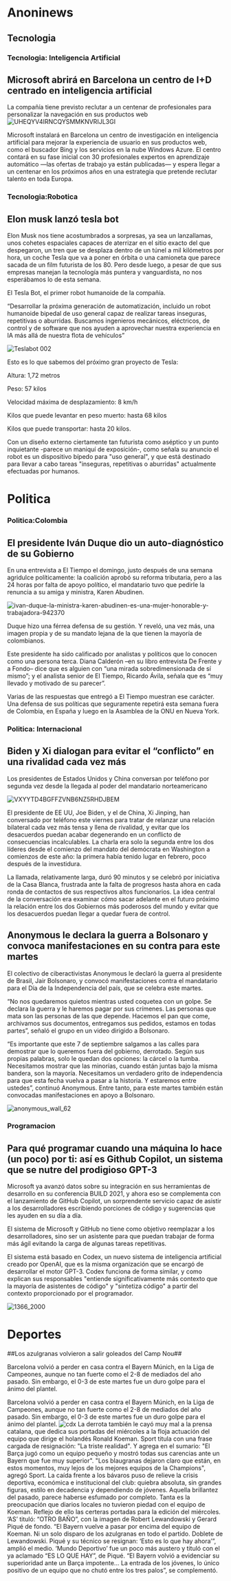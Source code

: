 # Anoninews

## Tecnologia ##

### Tecnologia: Inteligencia Artificial ###


## Microsoft abrirá en Barcelona un centro de I+D centrado en inteligencia artificial ##

La compañía tiene previsto reclutar a un centenar de profesionales para personalizar la navegación en sus productos web
![UHEQYV4IRNCQYSMMKNVRIJL3GI](https://user-images.githubusercontent.com/72399878/133369511-52b8ff96-2ff0-4819-aa53-56011f99d45b.jpg)

Microsoft instalará en Barcelona un centro de investigación en inteligencia artificial para mejorar la experiencia de usuario en sus productos web, como el buscador Bing y los servicios en la nube Windows Azure. El centro contará en su fase inicial con 30 profesionales expertos en aprendizaje automático —las ofertas de trabajo ya están publicadas— y espera llegar a un centenar en los próximos años en una estrategia que pretende reclutar talento en toda Europa.


### Tecnologia:Robotica ###

## Elon musk lanzó tesla bot ##

Elon Musk nos tiene acostumbrados a sorpresas, ya sea un lanzallamas, unos cohetes espaciales capaces de aterrizar en el sitio exacto del que despegaron, un tren que se desplaza dentro de un túnel a mil kilómetros por hora, un coche Tesla que va a poner en órbita o una camioneta que parece sacada de un film futurista de los 80. Pero desde luego, a pesar de que sus empresas manejan la tecnología más puntera y vanguardista, no nos esperábamos lo de esta semana.

El Tesla Bot, el primer robot humanoide de la compañía.

“Desarrollar la próxima generación de automatización, incluido un robot humanoide bipedal de uso general capaz de realizar tareas inseguras, repetitivas o aburridas. Buscamos ingenieros mecánicos, eléctricos, de control y de software que nos ayuden a aprovechar nuestra experiencia en IA más allá de nuestra flota de vehículos”

![Teslabot 002](https://user-images.githubusercontent.com/72399878/133370060-f6f23e97-bfd0-4092-b5af-3dfe7ef82401.jpeg)

Esto es lo que sabemos del próximo gran proyecto de Tesla:

Altura: 1,72 metros

Peso: 57 kilos

Velocidad máxima de desplazamiento: 8 km/h

Kilos que puede levantar en peso muerto: hasta 68 kilos

Kilos que puede transportar: hasta 20 kilos.

Con un diseño externo ciertamente tan futurista como aséptico y un punto inquietante -parece un maniquí de exposición-, como señala su anuncio el robot es un dispositivo bípedo para "uso general", y que está destinado para llevar a cabo tareas "inseguras, repetitivas o aburridas" actualmente efectuadas por humanos.
 
 # Politica
 
### Politica:Colombia ###

## El presidente Iván Duque dio un auto-diagnóstico de su Gobierno ##
En una entrevista a El Tiempo el domingo, justo después de una semana agridulce políticamente: la coalición aprobó su reforma tributaria, pero a las 24 horas por falta de apoyo político, el mandatario tuvo que pedirle la renuncia a su amiga y ministra, Karen Abudinen.

![ivan-duque-la-ministra-karen-abudinen-es-una-mujer-honorable-y-trabajadora-942370](https://user-images.githubusercontent.com/72399878/133370673-64ea3949-4a4c-48a7-8e56-da27c1225d08.jpg)



Duque hizo una férrea defensa de su gestión. Y reveló, una vez más, una imagen propia y de su mandato lejana de la que tienen la mayoría de colombianos.

Este presidente ha sido calificado por analistas y políticos que lo conocen como una persona terca. Diana Calderón –en su libro entrevista De Frente y a Fondo– dice que es alguien con “una mirada sobredimensionada de sí mismo”; y el analista senior de El Tiempo, Ricardo Ávila, señala que es “muy llevado y motivado de su parecer”.

Varias de las respuestas que entregó a El Tiempo muestran ese carácter. Una defensa de sus políticas que seguramente repetirá esta semana fuera de Colombia, en España y luego en la Asamblea de la ONU en Nueva York.


### Politica: Internacional ###

## Biden y Xi dialogan para evitar el “conflicto” en una rivalidad cada vez más ##

Los presidentes de Estados Unidos y China conversan por teléfono por segunda vez desde la llegada al poder del mandatario norteamericano

![VXYYTD4BGFFZVNB6NZ5RHDJBEM](https://user-images.githubusercontent.com/72399878/133371521-0f0068fe-21b4-4ae8-bea9-c51ded9ef389.jpg)

El presidente de EE UU, Joe Biden, y el de China, Xi Jinping, han conversado por teléfono este viernes para tratar de relanzar una relación bilateral cada vez más tensa y llena de rivalidad, y evitar que los desacuerdos puedan acabar degenerando en un conflicto de consecuencias incalculables. La charla era solo la segunda entre los dos líderes desde el comienzo del mandato del demócrata en Washington a comienzos de este año: la primera había tenido lugar en febrero, poco después de la investidura.

La llamada, relativamente larga, duró 90 minutos y se celebró por iniciativa de la Casa Blanca, frustrada ante la falta de progresos hasta ahora en cada ronda de contactos de sus respectivos altos funcionarios. La idea central de la conversación era examinar cómo sacar adelante en el futuro próximo la relación entre los dos Gobiernos más poderosos del mundo y evitar que los desacuerdos puedan llegar a quedar fuera de control.

## Anonymous le declara la guerra a Bolsonaro y convoca manifestaciones en su contra para este martes ##

El colectivo de ciberactivistas Anonymous le declaró la guerra al presidente de Brasil, Jair Bolsonaro, y convocó manifestaciones contra el mandatario para el Día de la Independencia del país, que se celebra este martes.

“No nos quedaremos quietos mientras usted coquetea con un golpe. Se declara la guerra y le haremos pagar por sus crímenes. Las personas que mata son las personas de las que depende. Hacemos el pan que come, archivamos sus documentos, entregamos sus pedidos, estamos en todas partes”, señaló el grupo en un video dirigido a Bolsonaro. 

“Es importante que este 7 de septiembre salgamos a las calles para demostrar que lo queremos fuera del gobierno, derrotado. Según sus propias palabras, solo le quedan dos opciones: la cárcel o la tumba. Necesitamos mostrar que las minorías, cuando están juntas bajo la misma bandera, son la mayoría. Necesitamos un verdadero grito de independencia para que esta fecha vuelva a pasar a la historia. Y estaremos entre ustedes”, continuó Anonymous. Entre tanto, para este martes también están convocadas manifestaciones en apoyo a Bolsonaro. 

![anonymous_wall_62](https://user-images.githubusercontent.com/72399878/133372310-7b0f7063-f6bd-4283-816a-b5fb1e8762cf.png)


### Programacion ###

## Para qué programar cuando una máquina lo hace (un poco) por ti: así es Github Copilot, un sistema que se nutre del prodigioso GPT-3 ##

Microsoft ya avanzó datos sobre su integración en sus herramientas de desarrollo en su conferencia BUILD 2021, y ahora eso se complementa con el lanzamiento de GitHub Copilot, un sorprendente servicio capaz de asistir a los desarrolladores escribiendo porciones de código y sugerencias que les ayuden en su día a día.

El sistema de Microsoft y GitHub no tiene como objetivo reemplazar a los desarrolladores, sino ser un asistente para que puedan trabajar de forma más ágil evitando la carga de algunas tareas repetitivas.

El sistema está basado en Codex, un nuevo sistema de inteligencia artificial creado por OpenAI, que es la misma organización que se encargó de desarrollar el motor GPT-3. Codex funciona de forma similar, y como explican sus responsables "entiende significativamente más contexto que la mayoría de asistentes de código" y "sintetiza código" a partir del contexto proporcionado por el programador.

![1366_2000](https://user-images.githubusercontent.com/72399878/133372613-48982ff3-c5fd-40ce-8ae1-0305bc3ba1dd.jpeg)


# Deportes

##Los azulgranas volvieron a salir goleados del Camp Nou##


Barcelona volvió a perder en casa contra el Bayern Múnich, en la Liga de Campeones, aunque no tan fuerte como el 2-8 de mediados del año pasado. Sin embargo, el 0-3 de este martes fue un duro golpe para el ánimo del plantel. 

Barcelona volvió a perder en casa contra el Bayern Múnich, en la Liga de Campeones, aunque no tan fuerte como el 2-8 de mediados del año pasado. Sin embargo, el 0-3 de este martes fue un duro golpe para el ánimo del plantel.
![cdx](https://user-images.githubusercontent.com/72399878/133373424-a8119932-8f41-4a07-9157-91d1ee396e5d.JPG)
La derrota también le cayó muy mal a la prensa catalana, que dedica sus portadas del miércoles a la floja actuación del equipo que dirige el holandés Ronald Koeman. 
Sport titula con una frase cargada de resignación: "La triste realidad". Y agrega en el sumario: "El Barça jugó como un equipo pequeño y mostró todas sus carencias ante un Bayern que fue muy superior". "Los blaugranas dejaron claro que están, en estos momentos, muy lejos de los mejores equipos de la Champions", agregó Sport.
La caída frente a los bávaros puso de relieve la crisis deportiva, económica e institucional del club: quiebra absoluta, sin grandes figuras, estilo en decadencia y dependiendo de jóvenes. Aquella brillantez del pasado, parece haberse esfumado por completo.
Tanta es la preocupación que diarios locales no tuvieron piedad con el equipo de Koeman. Reflejo de ello las certeras portadas para la edición del miércoles.
‘AS’ tituló: “OTRO BAÑO”, con la imagen de Robert Lewandowski y Gerard Piqué de fondo. “El Bayern vuelve a pasar por encima del equipo de Koeman. Ni un solo disparo de los azulgranas en todo el partido. Doblete de Lewandowski. Piqué y su técnico se resignan: ‘Esto es lo que hay ahora’”, amplió el medio.
‘Mundo Deportivo’ fue un poco más austero y tituló con el ya aclamado “ES LO QUE HAY”, de Piqué. “El Bayern volvió a evidenciar su superioridad ante un Barça impotente... La entrada de los jóvenes, lo único positivo de un equipo que no chutó entre los tres palos”, se complementó.






